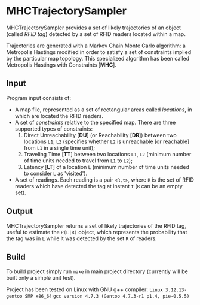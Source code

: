 MHCTrajectorySampler
====================

MHCTrajectorySampler provides a set of likely trajectories of an object (called *RFID tag*) detected by a set of RFID readers located within a map.

Trajectories are generated with a Markov Chain Monte Carlo algorithm: a Metropolis Hastings modified in order to satisfy a set of constraints implied by the particular map topology. This specialized algorithm has been called Metropolis Hastings with Constraints [**MHC**].

Input
-----
Program input consists of:
* A map file, represented as a set of rectangular areas called *locations*, in which are located the RFID readers.
* A set of *constraints* relative to the specified map. There are three supported types of constraints:
	1. Direct Unreachability [**DU**] \(or Reachability [**DR**]) between two locations `L1`, `L2` (specifies whether `L2` is unreachable [or reachable] from `L1` in a single time unit);
	2. Traveling Time [**TT**] between two locations `L1`, `L2` (minimum number of time units needed to travel from `L1` to `L2`);
	3. Latency [**LT**] of a location `L` (minimum number of time units needed to consider `L` as 'visited').
* A set of readings. Each reading is a pair `<R,t>`, where `R` is the set of RFID readers which have detected the tag at instant `t` (`R` can be an empty set).

Output
------
MHCTrajectorySampler returns a set of likely trajectories of the RFID tag, useful to estimate the `P(L|R)` object, which represents the probability that the tag was in `L` while it was detected by the set `R` of readers.

Build
-----
To build project simply run `make` in main project directory (currently will be built only a simple unit test).

Project has been tested on Linux with GNU g++ compiler:
`Linux 3.12.13-gentoo SMP x86_64`
`gcc version 4.7.3 (Gentoo 4.7.3-r1 p1.4, pie-0.5.5)`
